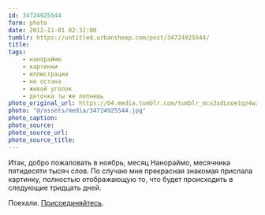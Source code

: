 ```yaml
---
id: 34724925544
form: photo
date: 2012-11-01 02:32:00
tumblr: https://untitled.urbansheep.com/post/34724925544/
title:
tags:
    - нанораймо
    - картинки
    - иллюстрации
    - не остана
    - живой уголок
    - деточка ты же лопнешь
photo_original_url: https://64.media.tumblr.com/tumblr_mcs3xdLooe1qz4wzio1_1280.jpg
photo: "@/assets/media/34724925544.jpg"
photo_caption:
photo_source:
photo_source_url:
photo_source_title:
---
```


<p>Итак, добро пожаловать в ноябрь, месяц Нанораймо, месячника пятидесяти тысяч слов. По случаю мне прекрасная знакомая прислала картинку, полностью отображающую то, что будет происходить в следующие тридцать дней.</p>

<p>Поехали. <a href="http://nanowrimo.org/en/regions/russia-moscow">Присоединяйтесь</a>.</p>
